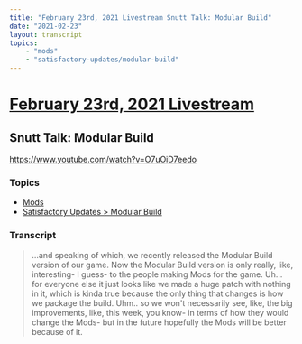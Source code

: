 ```yaml
---
title: "February 23rd, 2021 Livestream Snutt Talk: Modular Build"
date: "2021-02-23"
layout: transcript
topics:
    - "mods"
    - "satisfactory-updates/modular-build"
---
```

# [February 23rd, 2021 Livestream](../2021-02-23.md)
## Snutt Talk: Modular Build
https://www.youtube.com/watch?v=O7uOiD7eedo

### Topics
* [Mods](../topics/mods.md)
* [Satisfactory Updates > Modular Build](../topics/satisfactory-updates/modular-build.md)

### Transcript

> ...and speaking of which, we recently released
the Modular Build version of our game. Now the Modular Build version is only really,
like, interesting- I guess- to the people making Mods for the game. Uh... for everyone else it just looks like
we made a huge patch with nothing in it, which is kinda true because the only thing that
changes is how we package the build. Uhm.. so we won't necessarily see, like, the
big improvements, like, this week, you know- in terms of how they would change the Mods-
but in the future hopefully the Mods will be better because of it.
